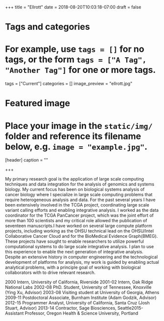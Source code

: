 +++
title = "Ellrott"
date = 2018-08-20T10:03:18-07:00
draft = false

# Tags and categories
# For example, use `tags = []` for no tags, or the form `tags = ["A Tag", "Another Tag"]` for one or more tags.
tags = ["Current"]
categories = []
image_preview = "ellrott.jpg"

# Featured image
# Place your image in the `static/img/` folder and reference its filename below, e.g. `image = "example.jpg"`.
[header]
caption = ""

+++


My primary research goal is the application of large scale computing techniques and data integration for the analysis of genomics and systems biology. My current focus has been on biological systems analysis of cancer biology where I specialize in large scale computing problems that require heterogeneous analysis and data. For the past several years I have been extensively involved in the TCGA project, coordinating large scale variant calling efforts and enabling integrative analysis. I worked as the data coordinator for the TCGA PanCancer project, which was the joint effort of more than 100 scientists and my critical role allowed the publication of seventeen manuscripts.I have worked on several large compute platform projects, including working as the OHSU technical lead on the OHSU/Intel Collaborative Cancer Cloud and for the BioMedical Evidence Graph(BMEG). These projects have sought to enable researchers to utilize powerful computational systems to do large scale integrative analysis. I plan to use this experience to enable the next generation of integrative analysis. Despite an extensive history in computer engineering and the technological development of platforms for analysis, my work is guided by enabling actual analytical problems, with a principle goal of working with biological collaborators with to drive relevant research.


2000 Intern, University of California, Riverside
2001-02 Intern, Oak Ridge National Labs
2002-08 PhD. Student, University of Tennessee, Knoxville (Ying Xu, Advisor)
2003-08 Visiting student at University of Georgia, Athens
2009-11 Postdoctoral Associate, Burnham Institute (Adam Godzik, Advisor)
2012-15 Programmer Analyst, University of California, Santa Cruz (Josh Stuart, Advisor)
2013-14 Contractor, Sage Biosciences, Seattle2015-Assistant Professor, Oregon Health & Science University, Portland
